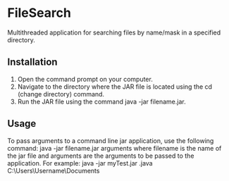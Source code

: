 # FileSearch
Multithreaded application for searching files by name/mask in a specified directory.
## Installation
1. Open the command prompt on your computer.
2. Navigate to the directory where the JAR file is located using the cd (change directory) command.
3. Run the JAR file using the command java -jar filename.jar.
## Usage
To pass arguments to a command line jar application, use the following command:
java -jar filename.jar arguments
where filename is the name of the jar file and arguments are the arguments to be passed to the application. For example:
java -jar myTest.jar   .java C:\Users\Username\Documents
